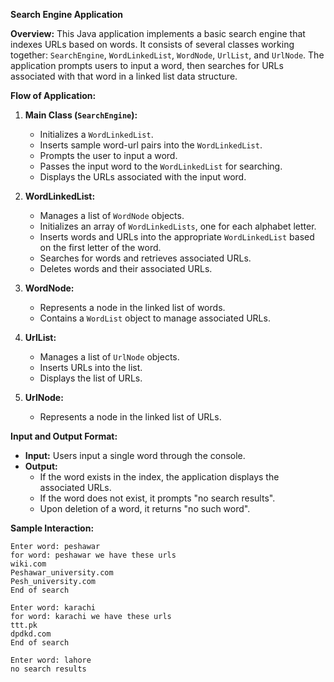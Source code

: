 **Search Engine Application**

**Overview:**
This Java application implements a basic search engine that indexes URLs based on words. It consists of several classes working together: `SearchEngine`, `WordLinkedList`, `WordNode`, `UrlList`, and `UrlNode`. The application prompts users to input a word, then searches for URLs associated with that word in a linked list data structure.

**Flow of Application:**

1. **Main Class (`SearchEngine`):**
   - Initializes a `WordLinkedList`.
   - Inserts sample word-url pairs into the `WordLinkedList`.
   - Prompts the user to input a word.
   - Passes the input word to the `WordLinkedList` for searching.
   - Displays the URLs associated with the input word.

2. **WordLinkedList:**
   - Manages a list of `WordNode` objects.
   - Initializes an array of `WordLinkedLists`, one for each alphabet letter.
   - Inserts words and URLs into the appropriate `WordLinkedList` based on the first letter of the word.
   - Searches for words and retrieves associated URLs.
   - Deletes words and their associated URLs.

3. **WordNode:**
   - Represents a node in the linked list of words.
   - Contains a `WordList` object to manage associated URLs.

4. **UrlList:**
   - Manages a list of `UrlNode` objects.
   - Inserts URLs into the list.
   - Displays the list of URLs.

5. **UrlNode:**
   - Represents a node in the linked list of URLs.

**Input and Output Format:**
- **Input:** Users input a single word through the console.
- **Output:** 
  - If the word exists in the index, the application displays the associated URLs.
  - If the word does not exist, it prompts "no search results".
  - Upon deletion of a word, it returns "no such word".

**Sample Interaction:**

```
Enter word: peshawar
for word: peshawar we have these urls
wiki.com
Peshawar_university.com
Pesh_university.com
End of search

Enter word: karachi
for word: karachi we have these urls
ttt.pk
dpdkd.com
End of search

Enter word: lahore
no search results
```